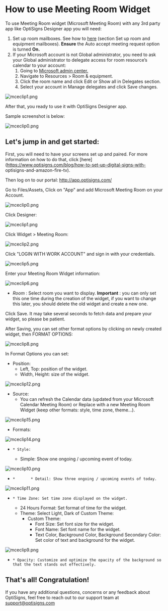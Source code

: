 # How to use Meeting Room Widget

To use Meeting Room widget (Microsoft Meeting Room) with any 3rd party app
like OptiSigns Designer app you will need:

  1. Set up room mailboxes. See how to [here](https://docs.microsoft.com/en-us/microsoft-365/admin/manage/room-and-equipment-mailboxes?view=o365-worldwide) (section Set up room and equipment mailboxes). **Ensure** the Auto accept meeting request option is turned **On.**
  2. If your Microsoft account is not Global administrator, you need to ask your Global administrator to delegate access for room resource’s calendar to your account: 
     1. Going to [Microsoft admin center.](https://admin.microsoft.com/adminportal)
     2. Navigate to Resources > Room & equipment.
     3. Click the room name and click Edit or Show all in Delegates section.
     4. Select your account in Manage delegates and click Save changes.

![mceclip1.png](https://support.optisigns.com/hc/article_attachments/26499919975699)

After that, you ready to use it with OptiSigns Designer app.

Sample screenshot is below:

![mceclip0.png](https://support.optisigns.com/hc/article_attachments/4409666712851)

## **Let's jump in and get started:**

First, you will need to have your screens set up and paired. For more
information on how to do that, click
[here](https://www.optisigns.com/blog/how-to-set-up-digital-signs-with-
optisigns-and-amazon-fire-tv).

Then log on to our portal: <http://app.optisigns.com/>

Go to Files/Assets, Click on "App" and add Microsoft Meeting Room on your
Account.

![mceclip0.png](https://support.optisigns.com/hc/article_attachments/26499919984787)

Click Designer:

![mceclip1.png](https://support.optisigns.com/hc/article_attachments/4409674706963)

Click Widget > Meeting Room:

![mceclip2.png](https://support.optisigns.com/hc/article_attachments/4409681672211)

Click "LOGIN WITH WORK ACCOUNT" and sign in with your credentials.  
  

![mceclip5.png](https://support.optisigns.com/hc/article_attachments/4409681723155)

Enter your Meeting Room Widget information:

![mceclip6.png](https://support.optisigns.com/hc/article_attachments/4409681723667)

  * _Room_ : Select room you want to display. **Important** : you can only set this one time during the creation of the widget, if you want to change this later, you should delete the old widget and create a new one.

Click Save. It may take several seconds to fetch data and prepare your widget,
so please be patient.

After Saving, you can set other format options by clicking on newly created
widget, then FORMAT OPTIONS:

![mceclip8.png](https://support.optisigns.com/hc/article_attachments/4409674896403)

In Format Options you can set:

  * Position: 
    * Left, Top: position of the widget.
    * Width, Height: size of the widget.

![mceclip12.png](https://support.optisigns.com/hc/article_attachments/4409667006739)

  * Source: 
    * You can refresh the Calendar data (updated from your Microsoft Calendar Meeting Room) or Replace with a new Meeting Room Widget (keep other formats: style, time zone, theme...).

![mceclip15.png](https://support.optisigns.com/hc/article_attachments/4409681905299)

  * Formats:

![mceclip14.png](https://support.optisigns.com/hc/article_attachments/4409667017235)

  *     * Style: 
      * Simple: Show one ongoing / upcoming event of today.

![mceclip10.png](https://support.optisigns.com/hc/article_attachments/4409674920723)

  *     *       * Detail: Show three ongoing / upcoming events of today.

![mceclip11.png](https://support.optisigns.com/hc/article_attachments/4409681877267)

  *     * Time Zone: Set time zone displayed on the widget.
    * 24 Hours Format: Set format of time for the widget.
    * Theme: Select Light, Dark of Custom Theme: 
      * Custom Theme: 
        * Font Size: Set font size for the widget.
        * Font Name: Set font name for the widget.
        * Text Color, Background Color, Background Secondary Color: Set color of text and background for the widget.

![mceclip9.png](https://support.optisigns.com/hc/article_attachments/4409674908819)

  *     * Opacity: Customize and optimize the opacity of the background so that the text stands out effectively.

## **That's all! Congratulation!**

If you have any additional questions, concerns or any feedback about
OptiSigns, feel free to reach out to our support team at
[support@optisigns.com](mailto:support@optisigns.com)


